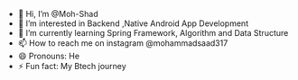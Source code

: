 - 👋 Hi, I’m @Moh-Shad
- 👀 I’m interested in Backend ,Native Android App Development
- 🌱 I’m currently learning Spring Framework, Algorithm and Data Structure
- 📫 How to reach me on instagram @mohammadsaad317
- 😄 Pronouns: He
- ⚡ Fun fact: My Btech journey

